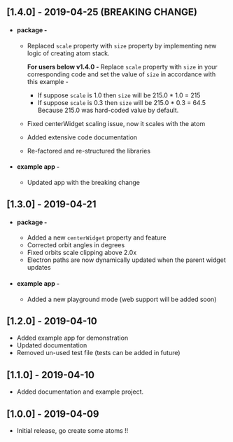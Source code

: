 ## [1.4.0] - 2019-04-25 (BREAKING CHANGE)

- #### package -
    - Replaced `scale` property with `size` property by implementing new logic
      of creating atom stack.
    
        **For users below v1.4.0 -**
        Replace `scale` property with `size` in your corresponding code and set the
        value of `size` in accordance with this example -
        - If suppose `scale` is 1.0 then `size` will be 215.0 * 1.0 = 215
        - If suppose `scale` is 0.3 then `size` will be 215.0 * 0.3 = 64.5
        Because 215.0 was hard-coded value by default.

    - Fixed centerWidget scaling issue, now it scales with the atom
    - Added extensive code documentation
    - Re-factored and re-structured the libraries

- #### example app - 
    - Updated app with the breaking change

## [1.3.0] - 2019-04-21

- #### package -
    - Added a new `centerWidget` property and feature
    - Corrected orbit angles in degrees
    - Fixed orbits scale clipping above 2.0x
    - Electron paths are now dynamically updated when the parent widget updates

- #### example app -
    - Added a new playground mode (web support will be added soon)

## [1.2.0] - 2019-04-10

- Added example app for demonstration
- Updated documentation
- Removed un-used test file (tests can be added in future)

## [1.1.0] - 2019-04-10

- Added documentation and example project.

## [1.0.0] - 2019-04-09

- Initial release, go create some atoms !!